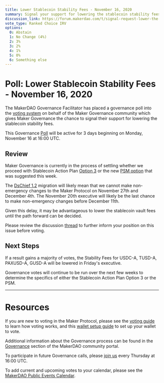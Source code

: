 ```yaml
---
title: Lower Stablecoin Stability Fees - November 16, 2020
summary: Signal your support for lowering the stablecoin stability fees.
discussion_link: https://forum.makerdao.com/t/signal-request-lower-the-stablecoin-vault-fees/5131
vote_type: Ranked Choice IRV
options:
  0: Abstain
  1: No Change (4%)
  2: 3%
  3: 2%
  4: 1%
  5: 0%
  6: Something else
---
```


# Poll: Lower Stablecoin Stability Fees - November 16, 2020

The MakerDAO Governance Facilitator has placed a governance poll into the [voting system](https://vote.makerdao.com/polling) on behalf of the Maker Governance community which gives Maker Governance the chance to signal their support for lowering the stablecoin stability fees.

This Governance [Poll](https://community-development.makerdao.com/en/learn/governance/on-chain-gov) will be active for 3 days beginning on Monday, November 16 at 16:00 UTC.

## Review

Maker Governance is currently in the process of settling whether we proceed with Stablecoin Action Plan [Option 3](https://vote.makerdao.com/polling/QmY1vJPs?network=mainnet#vote-breakdown) or the new [PSM option](https://forum.makerdao.com/t/signal-request-accelerate-the-psm-launch/5094) that was suggested this week.

The [DsChief 1.2](https://forum.makerdao.com/t/dschief-1-2-flash-loan-protection-for-maker-governance/5115) migration will likely mean that we cannot make non-emergency changes to the Maker Protocol on November 27th and December 4th. The November 20th executive will likely be the last chance to make non-emergency changes before December 11th.

Given this delay, it may be advantageous to lower the stablecoin vault fees until the path forward can be decided.

Please review the discussion [thread](https://forum.makerdao.com/t/signal-request-lower-the-stablecoin-vault-fees/5131) to further inform your position on this issue before voting.

## Next Steps

If a result gains a majority of votes, the Stability Fees for USDC-A, TUSD-A, PAXUSD-A, GUSD-A will be lowered in Friday's executive.

Governance votes will continue to be run over the next few weeks to determine the specifics of either the Stablecoin Action Plan Option 3 or the PSM.

---

# Resources

If you are new to voting in the Maker Protocol, please see the [voting guide](https://community-development.makerdao.com/en/learn/governance/how-voting-works/) to learn how voting works, and this [wallet setup guide](https://community-development.makerdao.com/en/learn/governance/voting-setup/) to set up your wallet to vote.

Additional information about the Governance process can be found in the [Governance](https://community-development.makerdao.com/en/learn/governance) section of the MakerDAO community portal.

To participate in future Governance calls, please [join us](https://github.com/makerdao/community/tree/master/governance/governance-and-risk-meetings) every Thursday at 16:00 UTC.

To add current and upcoming votes to your calendar, please see the [MakerDAO Public Events Calendar](https://calendar.google.com/calendar/embed?src=makerdao.com_3efhm2ghipksegl009ktniomdk%40group.calendar.google.com&ctz=UTC&mode=week&showCalendars=0&showPrint=0).
